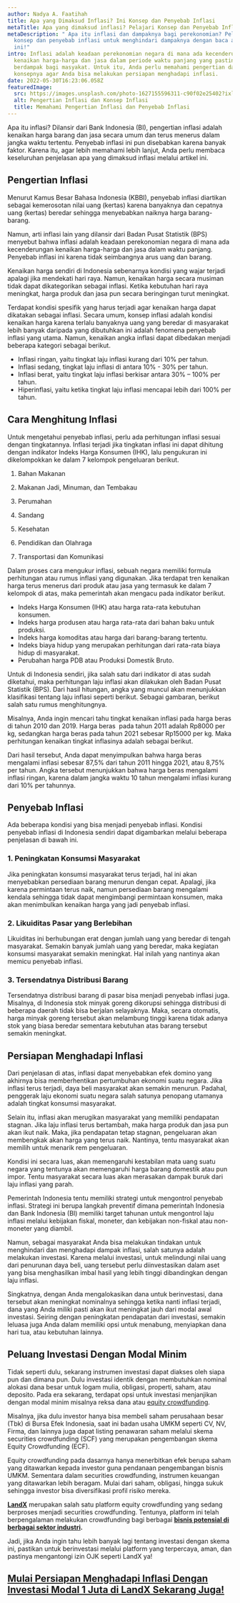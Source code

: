 ```yaml
---
author: Nadya A. Faatihah
title: Apa yang Dimaksud Inflasi? Ini Konsep dan Penyebab Inflasi
metaTitle: Apa yang dimaksud inflasi? Pelajari Konsep dan Penyebab Inflasi
metaDescription: " Apa itu inflasi dan dampaknya bagi perekonomian? Pelajari
  konsep dan penyebab inflasi untuk menghindari dampaknya dengan baca artikel
  ini!"
intro: Inflasi adalah keadaan perekonomian negara di mana ada kecenderungan
  kenaikan harga-harga dan jasa dalam periode waktu panjang yang pastinya
  berdampak bagi masyakat. Untuk itu, Anda perlu memahami pengertian dan
  konsepnya agar Anda bisa melakukan persiapan menghadapi inflasi.
date: 2022-05-30T16:23:06.058Z
featuredImage:
  src: https://images.unsplash.com/photo-1627155596311-c90f02e25402?ixlib=rb-1.2.1&ixid=MnwxMjA3fDB8MHxwaG90by1wYWdlfHx8fGVufDB8fHx8&auto=format&fit=crop&w=870&q=80
  alt: Pengertian Inflasi dan Konsep Inflasi
  title: Memahami Pengertian Inflasi dan Penyebab Inflasi
---
```

<!--StartFragment-->

Apa itu inflasi? Dilansir dari Bank Indonesia (BI), pengertian inflasi adalah kenaikan harga barang dan jasa secara umum dan terus menerus dalam jangka waktu tertentu. Penyebab inflasi ini pun disebabkan karena banyak faktor. Karena itu, agar lebih memahami lebih lanjut, Anda perlu membaca keseluruhan penjelasan apa yang dimaksud inflasi melalui artikel ini.



## Pengertian Inflasi

Menurut Kamus Besar Bahasa Indonesia (KBBI), penyebab inflasi diartikan sebagai kemerosotan nilai uang (kertas) karena banyaknya dan cepatnya uang (kertas) beredar sehingga menyebabkan naiknya harga barang-barang.



Namun, arti inflasi lain yang dilansir dari Badan Pusat Statistik (BPS) menyebut bahwa inflasi adalah keadaan perekonomian negara di mana ada kecenderungan kenaikan harga-harga dan jasa dalam waktu panjang. Penyebab inflasi ini karena tidak seimbangnya arus uang dan barang.



Kenaikan harga sendiri di Indonesia sebenarnya kondisi yang wajar terjadi apalagi jika mendekati hari raya. Namun, kenaikan harga secara musiman tidak dapat dikategorikan sebagai inflasi. Ketika kebutuhan hari raya meningkat, harga produk dan jasa pun secara beringingan turut meningkat.



Terdapat kondisi spesifik yang harus terjadi agar kenaikan harga dapat dikatakan sebagai inflasi. Secara umum, konsep inflasi adalah kondisi kenaikan harga karena terlalu banyaknya uang yang beredar di masyarakat lebih banyak daripada yang dibutuhkan ini adalah fenomena penyebab inflasi yang utama. Namun, kenaikan angka inflasi dapat dibedakan menjadi beberapa kategori sebagai berikut.



* Inflasi ringan, yaitu tingkat laju inflasi kurang dari 10% per tahun.
* Inflasi sedang, tingkat laju inflasi di antara 10% - 30% per tahun.
* Inflasi berat, yaitu tingkat laju inflasi berkisar antara 30% – 100% per tahun.
* Hiperinflasi, yaitu ketika tingkat laju inflasi mencapai lebih dari 100% per tahun.

## Cara Menghitung Inflasi

Untuk mengetahui penyebab inflasi, perlu ada perhitungan inflasi sesuai dengan tingkatannya. Inflasi terjadi jika tingkatan inflasi ini dapat dihitung dengan indikator Indeks Harga Konsumen (IHK), lalu pengukuran ini dikelompokkan ke dalam 7 kelompok pengeluaran berikut.

1. Bahan Makanan

2. Makanan Jadi, Minuman, dan Tembakau

3. Perumahan

4. Sandang

5. Kesehatan

6. Pendidikan dan Olahraga

7. Transportasi dan Komunikasi



Dalam proses cara mengukur inflasi, sebuah negara memiliki formula perhitungan atau rumus inflasi yang digunakan. Jika terdapat tren kenaikan harga terus menerus dari produk atau jasa yang termasuk ke dalam 7 kelompok di atas, maka pemerintah akan mengacu pada indikator berikut.

* Indeks Harga Konsumen (IHK) atau harga rata-rata kebutuhan konsumen.
* Indeks harga produsen atau harga rata-rata dari bahan baku untuk produksi.
* Indeks harga komoditas atau harga dari barang-barang tertentu.
* Indeks biaya hidup yang merupakan perhitungan dari rata-rata biaya hidup di masyarakat.
* Perubahan harga PDB atau Produksi Domestik Bruto.



Untuk di Indonesia sendiri, jika salah satu dari indikator di atas sudah diketahui, maka perhitungan laju inflasi akan dilakukan oleh Badan Pusat Statistik (BPS). Dari hasil hitungan, angka yang muncul akan menunjukkan klasifikasi tentang laju inflasi seperti berikut. Sebagai gambaran, berikut salah satu rumus menghitungnya.



Misalnya, Anda ingin mencari tahu tingkat kenaikan inflasi pada harga beras di tahun 2010 dan 2019. Harga beras  pada tahun 2011 adalah Rp8000 per kg, sedangkan harga beras pada tahun 2021 sebesar Rp15000 per kg. Maka perhitungan kenaikan tingkat inflasinya adalah sebagai berikut.

Dari hasil tersebut, Anda dapat menyimpulkan bahwa harga beras mengalami inflasi sebesar 87,5% dari tahun 2011 hingga 2021, atau 8,75% per tahun. Angka tersebut menunjukkan bahwa harga beras mengalami inflasi ringan, karena dalam jangka waktu 10 tahun mengalami inflasi kurang dari 10% per tahunnya.

## Penyebab Inflasi

Ada beberapa kondisi yang bisa menjadi penyebab inflasi. Kondisi penyebab inflasi di Indonesia sendiri dapat digambarkan melalui beberapa penjelasan di bawah ini.

### 1. Peningkatan Konsumsi Masyarakat

Jika peningkatan konsumsi masyarakat terus terjadi, hal ini akan menyebabkan persediaan barang menurun dengan cepat. Apalagi, jika karena permintaan terus naik, namun persediaan barang mengalami kendala sehingga tidak dapat mengimbangi permintaan konsumen, maka akan menimbulkan kenaikan harga yang jadi penyebab inflasi.

### 2. Likuiditas Pasar yang Berlebihan

Likuiditas ini berhubungan erat dengan jumlah uang yang beredar di tengah masyarakat. Semakin banyak jumlah uang yang beredar, maka kegiatan konsumsi masyarakat semakin meningkat. Hal inilah yang nantinya akan memicu penyebab inflasi.

### 3. Tersendatnya Distribusi Barang 

Tersendatnya distribusi barang di pasar bisa menjadi penyebab inflasi juga. Misalnya, di Indonesia stok minyak goreng dikorupsi sehingga distribusi di beberapa daerah tidak bisa berjalan selayaknya. Maka, secara otomatis, harga minyak goreng tersebut akan melambung tinggi karena tidak adanya stok yang biasa beredar sementara kebutuhan atas barang tersebut semakin meningkat. 

## Persiapan Menghadapi Inflasi

Dari penjelasan di atas, inflasi dapat menyebabkan efek domino yang akhirnya bisa memberhentikan pertumbuhan ekonomi suatu negara. Jika inflasi terus terjadi, daya beli masyarakat akan semakin menurun. Padahal, penggerak laju ekonomi suatu negara salah satunya penopang utamanya adalah tingkat konsumsi masyarakat. 

Selain itu, inflasi akan merugikan masyarakat yang memiliki pendapatan stagnan. Jika laju inflasi terus bertambah, maka harga produk dan jasa pun akan ikut naik. Maka, jika pendapatan tetap stagnan, pengeluaran akan membengkak akan harga yang terus naik. Nantinya, tentu masyarakat akan memilih untuk menarik rem pengeluaran.

Kondisi ini secara luas, akan memengaruhi kestabilan mata uang suatu negara yang tentunya akan memengaruhi harga barang domestik atau pun impor. Tentu masyarakat secara luas akan merasakan dampak buruk dari laju inflasi yang parah.

Pemerintah Indonesia tentu memiliki strategi untuk mengontrol penyebab inflasi. Strategi ini berupa langkah preventif dimana pemerintah Indonesia dan Bank Indonesia (BI) memiliki target tahunan untuk mengontrol laju inflasi melalui kebijakan fiskal, moneter, dan kebijakan non-fiskal atau non-moneter yang diambil. 

Namun, sebagai masyarakat Anda bisa melakukan tindakan untuk menghindari dan menghadapi dampak inflasi, salah satunya adalah melakukan investasi. Karena melalui investasi, untuk melindungi nilai uang dari penurunan daya beli, uang tersebut perlu diinvestasikan dalam aset yang bisa menghasilkan imbal hasil yang lebih tinggi dibandingkan dengan laju inflasi. 

Singkatnya, dengan Anda mengalokasikan dana untuk berinvestasi, dana tersebut akan meningkat nominalnya sehingga ketika nanti inflasi terjadi, dana yang Anda miliki pasti akan ikut meningkat jauh dari modal awal investasi. Seiring dengan peningkatan pendapatan dari investasi, semakin leluasa juga Anda dalam memiliki opsi untuk menabung, menyiapkan dana hari tua, atau kebutuhan lainnya.

## Peluang Investasi Dengan Modal Minim

Tidak seperti dulu, sekarang instrumen investasi dapat diakses oleh siapa pun dan dimana pun. Dulu investasi identik dengan membutuhkan nominal alokasi dana besar untuk logam mulia, obligasi, properti, saham, atau deposito. Pada era sekarang, terdapat opsi untuk investasi menjanjikan dengan modal minim misalnya reksa dana atau [equity crowdfunding](https://landx.id/). 

Misalnya, jika dulu investor hanya bisa membeli saham perusahaan besar (Tbk) di Bursa Efek Indonesia, saat ini badan usaha UMKM seperti CV, NV, Firma, dan lainnya juga dapat listing penawaran saham melalui skema securities crowdfunding (SCF) yang merupakan pengembangan skema Equity Crowdfunding (ECF).

Equity crowdfunding pada dasarnya hanya menerbitkan efek berupa saham yang ditawarkan kepada investor guna pendanaan pengembangan bisnis UMKM. Sementara dalam securities crowdfunding, instrumen keuangan yang ditawarkan lebih beragam. Mulai dari saham, obligasi, hingga sukuk sehingga investor bisa diversifikasi profil risiko mereka.

**[LandX](https://landx.id/)** merupakan salah satu platform equity crowdfunding yang sedang berproses menjadi securities crowdfunding. Tentunya, platform ini telah berpengalaman melakukan crowdfunding bagi berbagai **[bisnis potensial di berbagai sektor industri](https://landx.id/project/?utm_source=Blog&utm_medium=organic+keyword&utm_campaign=blog&utm_id=Blog).**



Jadi, jika Anda ingin tahu lebih banyak lagi tentang investasi dengan skema ini, pastikan untuk berinvestasi melalui platform yang terpercaya, aman, dan pastinya mengantongi izin OJK seperti LandX ya!

## [Mulai Persiapan Menghadapi Inflasi Dengan Investasi Modal 1 Juta di LandX Sekarang Juga!](https://landx.id/project/?utm_source=Blog&utm_medium=organic+keyword&utm_campaign=blog&utm_id=Blog)

<!--EndFragment-->